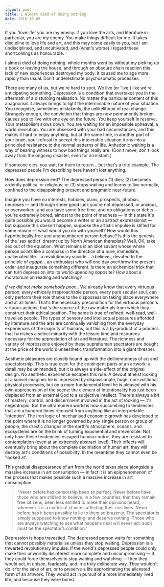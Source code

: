 ```yaml
---
layout: post
title: I almost died of doing nothing
date: 2015-10-09
---
```


If you 'love life' you are my enemy. If you love the arts, and literature in particular, you are my enemy. You make things difficult for me. It takes discipline to love life and art, and this may come easily to you, but I am undisciplined, and uncultivated, and (what's worse) I regard these shortcomings as honourable.

I almost died of doing nothing: whole months went by without my picking up a book or leaving the house, and through an obscure chain reaction this lack of new experiences destroyed my body. It caused me to age more rapidly than usual. Don't underestimate psychosomatic processes.

There are many of us, but we're hard to spot. We live (or 'live') like we're anticipating something. Depression is a condition that overtakes you in the aftermath of a disturbing realisation. No matter the particular content of this anagnorisis it always brings to light the interminable nature of your situation. You recognise, sometimes mistakenly, the unlikelihood of real change. Strangely enough, the conviction that things are now permanently broken causes you to live with one eye on the future. You keep yourself in reserve. Your metabolism slows down. You are waiting for an impossible upheaval, a world revolution. You are obsessed with your bad circumstances, and this makes it hard to enjoy anything, but at the same time, in another part of your brain, your refusal to accept this intolerable situation turns into a principled resistance to the normal patterns of life. Anhedonic waiting is a way of bearing witness to how bad things really are. (Don't move, don't look away from the ongoing disaster, even for an instant.)

If someone dies, you wait for them to return... but that's a trite example. The depressed people I'm describing here haven't lost anything.

How does depression end? The depressed person (1) dies; (2) becomes ardently political or religious; or (3) stops waiting and learns to live normally, confined to the disappointing present and pragmatic near-future.

Imagine you have no interests, hobbies, plans, prospects, phobias, neuroses — and through sheer good luck you're not depressed, or anxious, or overworked, and you have some free time, and no obligations or debts — you're extremely bored, almost to the point of madness — in this state it's quite possible you would become a writer or an abstract expressionist — but suppose this doesn't happen, suppose the artistic impulse is stifled for some reason — what would you do with yourself? How would this hypothetically free and unencumbered person behave? Is this the genesis of the 'sex addict' dreamt up by North American therapists? Well, OK, take sex out of the equation. What remains is an idiot savant whose whole person points like a compass in the direction of a pure, immediate, unalienated life... a revolutionary suicide... a believer, devoted to the principle of *agapē*... an enthusiast who will one day overthrow the present order and inaugurate something different. Is there an alchemical trick that can turn depression into its world-upending opposite? How about a moratorium on reading and watching?

*If we did not make somebody poor...* We already know that every virtuous person, every ethically irreproachable person, every pure secular soul, can only perform their role thanks to the dispossession taking place everywhere and at all times. That's the necessary precondition for the virtuous person's virtuous actions; that's the source of the raw materials from which they construct their ethical position. The same is true of refined, well-read, well-travelled people. The types of sensory and intellectual pleasures afforded by literature and the arts are continually vanishing from the everyday experiences of the majority of humans, but this is a by-product of a process that furnishes a select minority with the leisure time and resources necessary for the appreciation of art and literature. The richness and variety of impressions enjoyed by these suprahuman spectators are bought at the price of the world's unaesthetic transformation into a giant thresher. 

Aesthetic pleasures are closely bound up with the deliberateness of art and spectatorship. This is true even for the contingent parts of an artwork: a detail may be unintended, but it is always a side-effect of the original design. No aesthetic experience escapes this rule. A devout atheist looking at a sunset imagines he is impressed by dispassionate, huge, non-volitional physical processes, but on a more fundamental level he is pleased with his own apprehension of the scene: the element of intentionality has just been displaced from an external God to a subjective intellect. There's always a bit of mastery, control, and discernment involved in the act of looking — it's negentropic. But the ultramodern world is now succumbing to tendencies that are a hundred times removed from anything like an interpretable 'intention'. The iron logic of mechanised economic growth has developed to the point where it is no longer governed by any single person or group of people; the drastic changes in the earth's atmosphere, oceans, and ecosystems are on the brink of turning exponential and irreversible. Not only have these tendencies escaped human control, they are resistant to contemplation (even at an extremely abstract level). Their effects will eventually bring about the complete decimation of human art: they will destroy art's conditions of possibility. In the meantime they cannot even be 'looked at'.

This gradual disappearance of art from the world takes place alongside a massive increase in art consumption — in fact it is an epiphenomenon of the process that makes possible such a massive increase in art consumption.

>"Never before has censorship been so perfect. Never before have those who are still led to believe, in a few countries, that they remain free citizens, been less entitled to make their opinions heard, wherever it is a matter of choices affecting their real lives. Never before has it been possible to lie to them so brazenly. The spectator is simply supposed to know nothing, and deserve nothing. Those who are always watching to see what happens next will never act: such must be the spectator’s condition."

Depression is hope travestied. The depressed person waits for something that cannot possibly materialise unless they stop waiting. Depression is a thwarted revolutionary impulse. If the world's depressed people could only make their unworldly disinterest more complete and uncompromising — if they could force themselves to stop waiting and watching — then they would act, in unison, fearlessly, and in a truly deliberate way. They wouldn't do it for the sake of art, or to preserve a life approximating the alienated form of an artwork. They would act in pursuit of a more immediately lived life, and because they were bored.